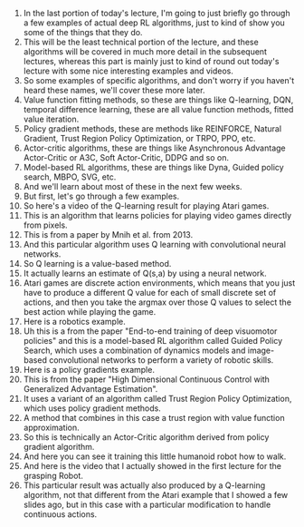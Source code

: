 1. In the last portion of today's lecture, I'm going to just briefly go through a few examples of actual deep RL algorithms, just to kind of show you some of the things that they do.
2. This will be the least technical portion of the lecture, and these algorithms will be covered in much more detail in the subsequent lectures, whereas this part is mainly just to kind of round out today's lecture with some nice interesting examples and videos.
3. So some examples of specific algorithms, and don't worry if you haven't heard these names, we'll cover these more later.
4. Value function fitting methods, so these are things like Q-learning, DQN, temporal difference learning, these are all value function methods, fitted value iteration.
5. Policy gradient methods, these are methods like REINFORCE, Natural Gradient, Trust Region Policy Optimization, or TRPO, PPO, etc.
6. Actor-critic algorithms, these are things like Asynchronous Advantage Actor-Critic or A3C, Soft Actor-Critic, DDPG and so on.
7. Model-based RL algorithms, these are things like Dyna, Guided policy search, MBPO, SVG, etc.
8. And we'll learn about most of these in the next few weeks.
9. But first, let's go through a few examples.
10. So here's a video of the Q-learning result for playing Atari games.
11. This is an algorithm that learns policies for playing video games directly from pixels.
12. This is from a paper by Mnih et al. from 2013.
13. And this particular algorithm uses Q learning with convolutional neural networks.
14. So Q learning is a value-based method.
15. It actually learns an estimate of Q(s,a) by using a neural network.
16. Atari games are discrete action environments, which means that you just have to produce a different Q value for each of small discrete set of actions, and then you take the argmax over those Q values to select the best action while playing the game.
17. Here is a robotics example.
18. Uh this is a from the paper "End-to-end training of deep visuomotor policies" and this is a model-based RL algorithm called Guided Policy Search, which uses a combination of dynamics models and image-based convolutional networks to perform a variety of robotic skills.
19. Here is a policy gradients example.
20. This is from the paper "High Dimensional Continuous Control with Generalized Advantage Estimation".
21. It uses a variant of an algorithm called Trust Region Policy Optimization, which uses policy gradient methods.
22. A method that combines in this case a trust region with value function approximation.
23. So this is technically an Actor-Critic algorithm derived from policy gradient algorithm.
24. And here you can see it training this little humanoid robot how to walk.
25. And here is the video that I actually showed in the first lecture for the grasping Robot.
26. This particular result was actually also produced by a Q-learning algorithm, not that different from the Atari example that I showed a few slides ago, but in this case with a particular modification to handle continuous actions.